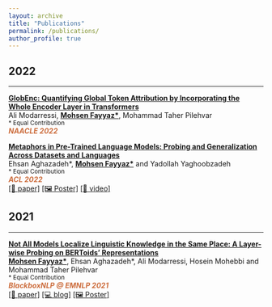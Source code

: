 ```yaml
---
layout: archive
title: "Publications"
permalink: /publications/
author_profile: true
---
```

<!-- {% if author.googlescholar %}
  You can also find my articles on <u><a href="{{author.googlescholar}}">my Google Scholar profile</a>.</u>
{% endif %} -->

<!-- ################# -->
<h2>2022</h2>
<hr>

<b>[GlobEnc: Quantifying Global Token Attribution by Incorporating the Whole Encoder Layer in Transformers]()</b> <br>
Ali Modarressi, <b><u>Mohsen Fayyaz*</u></b>, Mohammad Taher Pilehvar <br>
<small>\* Equal Contribution</small><br>
<i style="color:#CC6D3D;"><b>NAACLE 2022</b></i>
<!-- <br>[[📝 paper]]() [[🖼️ Poster]]() [[🎥 video]]() -->


<b>[Metaphors in Pre-Trained Language Models: Probing and Generalization Across Datasets and Languages](https://arxiv.org/abs/2203.14139)</b> <br>
Ehsan Aghazadeh*, <b><u>Mohsen Fayyaz*</u></b> and Yadollah Yaghoobzadeh <br>
<small>\* Equal Contribution</small><br>
<i style="color:#CC6D3D;"><b>ACL 2022</b></i>
<br>[[📝 paper]](https://arxiv.org/abs/2203.14139) [[🖼️ Poster]](/files/publications/2022_metaphors_in_plms/metaphors_poster_36x48.pdf) [[🎥 video]](https://www.youtube.com/watch?v=UKWFZSiP7OY)
<!-- ################# -->

<!-- ################# -->
<h2>2021</h2>
<hr>

<b>[Not All Models Localize Linguistic Knowledge in the Same Place: A Layer-wise Probing on BERToids’ Representations](https://arxiv.org/abs/2109.05958)</b> <br>
<b><u>Mohsen Fayyaz*</u></b>, Ehsan Aghazadeh*, Ali Modarressi, Hosein Mohebbi and Mohammad Taher Pilehvar <br>
<small>\* Equal Contribution</small><br>
<i style="color:#CC6D3D;"><b>BlackboxNLP @ EMNLP 2021</b></i>
<br>[[📝 paper]](https://arxiv.org/abs/2109.05958) [[💻 blog]](/posts/layer-wise-probing-on-bertoids/) [[🖼️ Poster]](/images/posts/2021-09-layer-wise-probing-on-bertoids/NotAllModelsLocalize_poster_36x48.pdf)
<!-- ################# -->


<!-- {% include base_path %}

{% for post in site.publications reversed %}
  {% include archive-single.html %}
{% endfor %} -->
